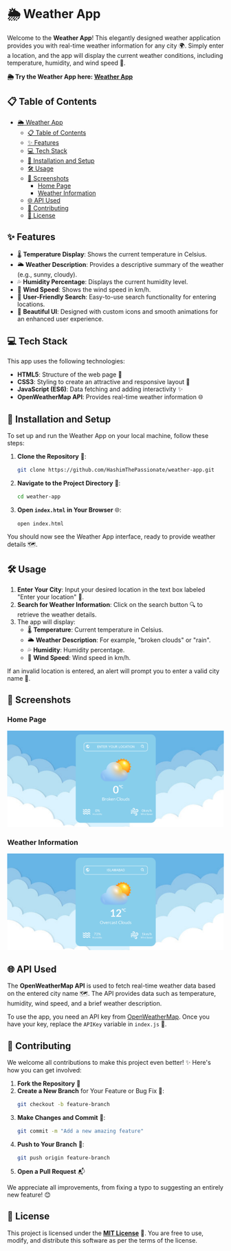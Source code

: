 # 🌦️ Weather App

Welcome to the **Weather App**! This elegantly designed weather application provides you with real-time weather information for any city 🌍. Simply enter a location, and the app will display the current weather conditions, including temperature, humidity, and wind speed 💨.

**🌦️ Try the Weather App here: [Weather App](https://hashimthepassionate.github.io/weather-app/)**

## 📋 Table of Contents

- [🌦️ Weather App](#️-weather-app)
  - [📋 Table of Contents](#-table-of-contents)
  - [✨ Features](#-features)
  - [💻 Tech Stack](#-tech-stack)
  - [🚀 Installation and Setup](#-installation-and-setup)
  - [🛠️ Usage](#️-usage)
  - [📸 Screenshots](#-screenshots)
    - [Home Page](#home-page)
    - [Weather Information](#weather-information)
  - [🌐 API Used](#-api-used)
  - [🤝 Contributing](#-contributing)
  - [📜 License](#-license)

## ✨ Features

- 🌡️ **Temperature Display**: Shows the current temperature in Celsius.
- 🌥️ **Weather Description**: Provides a descriptive summary of the weather (e.g., sunny, cloudy).
- 💦 **Humidity Percentage**: Displays the current humidity level.
- 💨 **Wind Speed**: Shows the wind speed in km/h.
- 🔎 **User-Friendly Search**: Easy-to-use search functionality for entering locations.
- 🎨 **Beautiful UI**: Designed with custom icons and smooth animations for an enhanced user experience.

## 💻 Tech Stack

This app uses the following technologies:

- **HTML5**: Structure of the web page 📄
- **CSS3**: Styling to create an attractive and responsive layout 🎨
- **JavaScript (ES6)**: Data fetching and adding interactivity ✨
- **OpenWeatherMap API**: Provides real-time weather information 🌐

## 🚀 Installation and Setup

To set up and run the Weather App on your local machine, follow these steps:

1. **Clone the Repository** 📂:
   ```bash
   git clone https://github.com/HashimThePassionate/weather-app.git
   ```

2. **Navigate to the Project Directory** 🚪:
   ```bash
   cd weather-app
   ```

3. **Open `index.html` in Your Browser** 🌐:
   ```
   open index.html
   ```

You should now see the Weather App interface, ready to provide weather details 🗺️.

## 🛠️ Usage

1. **Enter Your City**: Input your desired location in the text box labeled "Enter your location" 🌆.
2. **Search for Weather Information**: Click on the search button 🔍 to retrieve the weather details.
3. The app will display:
   - 🌡️ **Temperature**: Current temperature in Celsius.
   - 🌥️ **Weather Description**: For example, "broken clouds" or "rain".
   - 💦 **Humidity**: Humidity percentage.
   - 💨 **Wind Speed**: Wind speed in km/h.

If an invalid location is entered, an alert will prompt you to enter a valid city name 🚨.

## 📸 Screenshots

### Home Page
![Weather App Home](./images/weather-home-page.PNG)

### Weather Information
![Weather Information](./images/weather-information.PNG)

## 🌐 API Used

The **OpenWeatherMap API** is used to fetch real-time weather data based on the entered city name 🗺️. The API provides data such as temperature, humidity, wind speed, and a brief weather description.

To use the app, you need an API key from [OpenWeatherMap](https://openweathermap.org/api). Once you have your key, replace the `APIKey` variable in `index.js` 🔑.

## 🤝 Contributing

We welcome all contributions to make this project even better! ✨ Here's how you can get involved:

1. **Fork the Repository** 🍴
2. **Create a New Branch** for Your Feature or Bug Fix 🌿:
   ```bash
   git checkout -b feature-branch
   ```
3. **Make Changes and Commit** 📝:
   ```bash
   git commit -m "Add a new amazing feature"
   ```
4. **Push to Your Branch** 🚀:
   ```bash
   git push origin feature-branch
   ```
5. **Open a Pull Request** 📬

We appreciate all improvements, from fixing a typo to suggesting an entirely new feature! 😊

## 📜 License

This project is licensed under the [**MIT License**](./LICENSE) 📄. You are free to use, modify, and distribute this software as per the terms of the license.
